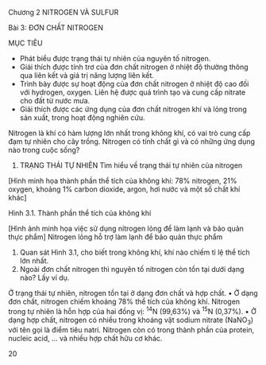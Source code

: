 Chương 2
NITROGEN VÀ SULFUR

Bài 3: ĐƠN CHẤT NITROGEN

MỤC TIÊU
- Phát biểu được trạng thái tự nhiên của nguyên tố nitrogen.
- Giải thích được tính trơ của đơn chất nitrogen ở nhiệt độ thường thông qua liên kết và giá trị năng lượng liên kết.
- Trình bày được sự hoạt động của đơn chất nitrogen ở nhiệt độ cao đối với hydrogen, oxygen. Liên hệ được quá trình tạo và cung cấp nitrate cho đất từ nước mưa.
- Giải thích được các ứng dụng của đơn chất nitrogen khí và lỏng trong sản xuất, trong hoạt động nghiên cứu.

Nitrogen là khí có hàm lượng lớn nhất trong không khí, có vai trò cung cấp đạm tự nhiên cho cây trồng. Nitrogen có tính chất gì và có những ứng dụng nào trong cuộc sống?

1. TRẠNG THÁI TỰ NHIÊN
Tìm hiểu về trạng thái tự nhiên của nitrogen

[Hình minh họa thành phần thể tích của không khí: 78% nitrogen, 21% oxygen, khoảng 1% carbon dioxide, argon, hơi nước và một số chất khí khác]

Hình 3.1. Thành phần thể tích của không khí

[Hình ảnh minh họa việc sử dụng nitrogen lỏng để làm lạnh và bảo quản thực phẩm]
Nitrogen lỏng hỗ trợ làm lạnh để bảo quản thực phẩm

1. Quan sát Hình 3.1, cho biết trong không khí, khí nào chiếm tỉ lệ thể tích lớn nhất.
2. Ngoài đơn chất nitrogen thì nguyên tố nitrogen còn tồn tại dưới dạng nào? Lấy ví dụ.

Ở trạng thái tự nhiên, nitrogen tồn tại ở dạng đơn chất và hợp chất.
• Ở dạng đơn chất, nitrogen chiếm khoảng 78% thể tích của không khí. Nitrogen trong tự nhiên là hỗn hợp của hai đồng vị: $^{14}$N (99,63%) và $^{15}$N (0,37%).
• Ở dạng hợp chất, nitrogen có nhiều trong khoáng vật sodium nitrate (NaNO$_3$) với tên gọi là điểm tiêu natri. Nitrogen còn có trong thành phần của protein, nucleic acid, ... và nhiều hợp chất hữu cơ khác.

20